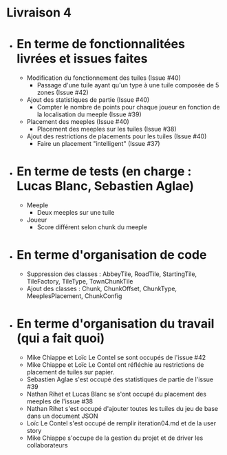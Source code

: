 # Livraison 4
- # En terme de fonctionnalitées livrées et issues faites
  - Modification du fonctionnement des tuiles (Issue #40)
    - Passage d'une tuile ayant qu'un type à une tuile composée de 5 zones (Issue #42)
  - Ajout des statistiques de partie (Issue #40)
    - Compter le nombre de points pour chaque joueur en fonction de la localisation du meeple (Issue #39)
  - Placement des meeples (Issue #40)
    - Placement des meeples sur les tuiles (Issue #38)
  - Ajout des restrictions de placements pour les tuiles (Issue #40)
    - Faire un placement "intelligent" (Issue #37)


- # En terme de tests (en charge : Lucas Blanc, Sebastien Aglae)
  - Meeple
    - Deux meeples sur une tuile
  - Joueur
    - Score différent selon chunk du meeple

- # En terme d'organisation de code
  - Suppression des classes : AbbeyTile, RoadTile, StartingTile, TileFactory, TileType, TownChunkTile
  - Ajout des classes : Chunk, ChunkOffset, ChunkType, MeeplesPlacement, ChunkConfig


- # En terme d'organisation du travail (qui a fait quoi)
  - Mike Chiappe et Loïc Le Contel se sont occupés de l'issue #42
  - Mike Chiappe et Loïc Le Contel ont réfléchie au restrictions de placement de tuiles sur papier.
  - Sebastien Aglae s'est occupé des statistiques de partie de l'issue #39
  - Nathan Rihet et Lucas Blanc se s'ont occupé du placement des meeples de l'issue #38
  - Nathan Rihet s'est occupé d'ajouter toutes les tuiles du jeu de base dans un document JSON 
  - Loïc Le Contel s'est occupé de remplir iteration04.md et de la user story
  - Mike Chiappe s'occupe de la gestion du projet et de driver les collaborateurs
